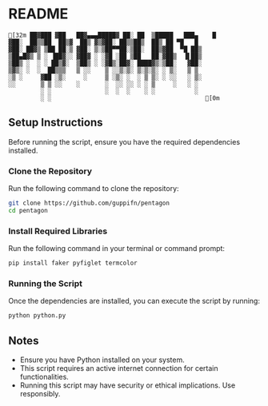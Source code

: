 # README

```ansi
[32m ██▓███ ▓██   ██▓▄▄▄█████▓ ██░ ██  ▒█████   ███▄    █ 
▓██░  ██▒▒██  ██▒▓  ██▒ ▓▒▓██░ ██▒▒██▒  ██▒ ██ ▀█   █ 
▓██░ ██▓▒ ▒██ ██░▒ ▓██░ ▒░▒██▀▀██░▒██░  ██▒▓██  ▀█ ██▒
▒██▄█▓▒ ▒ ░ ▐██▓░░ ▓██▓ ░ ░▓█ ░██ ▒██   ██░▓██▒  ▐▌██▒
▒██▒ ░  ░ ░ ██▒▓░  ▒██▒ ░ ░▓█▒░██▓░ ████▓▒░▒██░   ▓██░
▒▓▒░ ░  ░  ██▒▒▒   ▒ ░░    ▒ ░░▒░▒░ ▒░▒░▒░ ░ ▒░   ▒ ▒ 
░▒ ░     ▓██ ░▒░     ░     ▒ ░▒░ ░  ░ ▒ ▒░ ░ ░░   ░ ▒░
░░       ▒ ▒ ░░    ░       ░  ░░ ░░ ░ ░ ▒     ░   ░ ░ 
         ░ ░               ░  ░  ░    ░ ░           ░ 
         ░ ░                                           [0m
```

## Setup Instructions

Before running the script, ensure you have the required dependencies installed.

### Clone the Repository
Run the following command to clone the repository:
```bash
git clone https://github.com/guppifn/pentagon
cd pentagon
```

### Install Required Libraries
Run the following command in your terminal or command prompt:
```bash
pip install faker pyfiglet termcolor
```

### Running the Script
Once the dependencies are installed, you can execute the script by running:
```bash
python python.py
```

## Notes
- Ensure you have Python installed on your system.
- This script requires an active internet connection for certain functionalities.
- Running this script may have security or ethical implications. Use responsibly.

